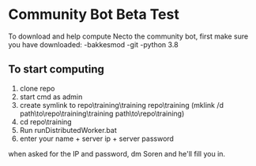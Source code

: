 # Community Bot Beta Test

To download and help compute Necto the community bot, first make sure you have downloaded:
-bakkesmod
-git
-python 3.8

## To start computing

1. clone repo
2. start cmd as admin
3. create symlink to repo\training\training repo\training (mklink /d path\to\repo\training\training path\to\repo\training)
4. cd repo\training
5. Run runDistributedWorker.bat
6. enter your name + server ip + server password

when asked for the IP and password, dm Soren and he'll fill you in. 
